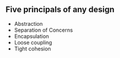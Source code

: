 ## Five principals of any design

- Abstraction
- Separation of Concerns
- Encapsulation
- Loose coupling
- Tight cohesion
